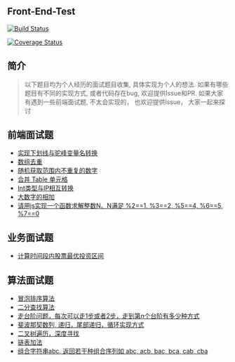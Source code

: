 
## Front-End-Test 
[![Build Status](https://travis-ci.org/liyanlong/front-end-test.svg?branch=master)](https://travis-ci.org/liyanlong/front-end-test)

[![Coverage Status](https://coveralls.io/repos/github/liyanlong/front-end-test/badge.svg)](https://coveralls.io/github/liyanlong/front-end-test)


## 简介
> 以下题目均为个人经历的面试题目收集, 具体实现为个人的想法. 如果有哪些题目有不同的实现方式, 或者代码存在bug, 欢迎提供Issue和PR.
如果大家有遇到一些前端面试题, 不太会实现的， 也欢迎提供Issue， 大家一起来探讨


## 前端面试题

- [实现下划线与驼峰变量名转换](./src/core/util/came_case.js#L12-L34)
- [数组去重](./src/core/util/array.js#L6-L16)
- [随机获取范围内不重复的数字](./src/core/util/random.js)
- [合并 Table 单元格](./src/core/dom/table/merge_span.js)
- [Int类型与IP相互转换](./src/core/util/ip_format.js)
- [大数字的相加](./src/core/util/math.js#L2-L33)
- [请用js实现一个函数求解整数N、N满足 %2==1, %3==2, %5==4, %6==5, %7==0](./src/core/business/n.js)
## 业务面试题

- [计算时间段内股票最优投资区间](./src/business/stock.js)

## 算法面试题

- [冒泡排序算法](./src/arithmetic/sort.js#L3-L24)
- [二分查找算法](./src/arithmetic/search.js#L1-L33)
- [走台阶问题，每次可以走1步或者2步，走到第n个台阶有多少种方式](./src/arithmetic/other.js#L)
- [斐波那契数列, 递归，尾部递归，循环实现方式](./src/arithmetic/fibonacci.js)
- [二叉树遍历，深度寻找](./src/arithemetic/tree/binarytree.js)
- [链表加法](./src/arithemetic/chain/add.js)
- [组合字符串abc, 返回若干种组合序列如 abc, acb, bac, bca, cab, cba](./src/arithemetic/string/index.js)